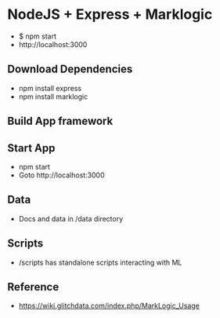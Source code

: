 # NodeJS + Express + Marklogic

- $ npm start
- http://localhost:3000


## Download Dependencies
- npm install express
- npm install marklogic

## Build App framework

## Start App
- npm start
- Goto http://localhost:3000

## Data
- Docs and data in /data directory


## Scripts
- /scripts has standalone scripts interacting with ML


## Reference
- https://wiki.glitchdata.com/index.php/MarkLogic_Usage



